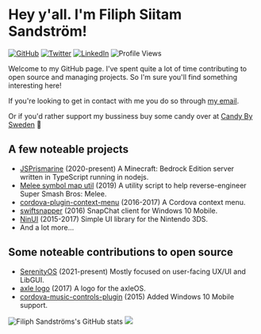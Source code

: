 # Hey y'all. I'm Filiph Siitam Sandström!
[![GitHub](https://img.shields.io/badge/GitHub-%40filiphsps-239a3b.svg)](https://github.com/filiphsps)
[![Twitter](https://img.shields.io/badge/Twitter-%40filiphsandstrom-58a1f2.svg)](https://twitter.com/filiphsandstrom)
[![LinkedIn](https://img.shields.io/badge/Linked-in-0c66c3.svg)](https://www.linkedin.com/in/filiphsandstrom/)
![Profile Views](https://komarev.com/ghpvc/?username=filiphsps&color=yellow)

Welcome to my GitHub page. I've spent quite a lot of time contributing to open source and managing projects.
So I'm sure you'll find something interesting here!

If you're looking to get in contact with me you do so through [my email](mailto:filiph.sandstrom@filfatstudios.com).

Or if you'd rather support my bussiness buy some candy over at [Candy By Sweden](https://candybysweden.com) 🚀

## A few noteable projects
- [JSPrismarine](https://github.com/JSPrismarine/JSPrismarine) (2020-present) A Minecraft: Bedrock Edition server written in TypeScript running in nodejs.
- [Melee symbol map util](https://github.com/filiphsps/openmelee-symbol-map-converter) (2019) A utility script to help reverse-engineer Super Smash Bros: Melee.
- [cordova-plugin-context-menu](https://github.com/filiphsps/cordova-plugin-context-menu) (2016-2017) A Cordova context menu.
- [swiftsnapper](https://github.com/filiphsps/swiftsnapper) (2016) SnapChat client for Windows 10 Mobile.
- [NinUI](https://github.com/filiphsps/NinUI) (2015-2017) Simple UI library for the Nintendo 3DS.
- And a lot more...

## Some noteable contributions to open source
- [SerenityOS](https://github.com/SerenityOS/serenity/commits/master?author=filiph.sandstrom@filfatstudios.com) (2021-present) Mostly focused on user-facing UX/UI and LibGUI.
- [axle logo](https://github.com/codyd51/axle/pull/34) (2017) A logo for the axleOS.
- [cordova-music-controls-plugin](https://github.com/homerours/cordova-music-controls-plugin/pull/16) (2015) Added Windows 10 Mobile support.

![Filiph Sandströms's GitHub stats](https://github-readme-stats.vercel.app/api?username=filiphsps&count_private=true&show_icons=true&theme=dark)
![](https://hit.yhype.me/github/profile?user_id=108444335)
